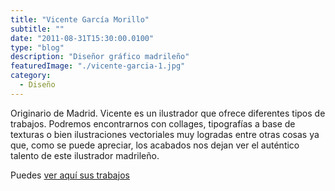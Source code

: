 ```yaml
---
title: "Vicente García Morillo"
subtitle: ""
date: "2011-08-31T15:30:00.0100"
type: "blog"
description: "Diseñor gráfico madrileño"
featuredImage: "./vicente-garcia-1.jpg"
category:
  - Diseño
---
```


Originario de Madrid. Vicente es un ilustrador que ofrece diferentes tipos de trabajos. Podremos encontrarnos con collages, tipografías a base de texturas o bien ilustraciones vectoriales muy logradas entre otras cosas ya que, como se puede apreciar, los acabados nos dejan ver el auténtico talento de este ilustrador madrileño.

Puedes [ver aquí sus trabajos](https://www.behance.net/VicenteGarciaMorillo)

